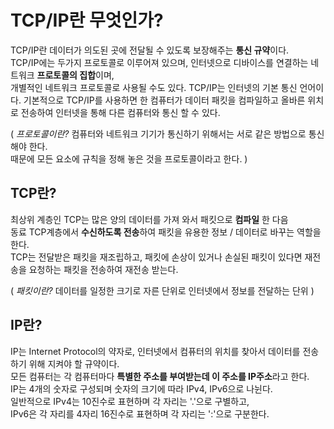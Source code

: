 # TCP/IP란 무엇인가?

TCP/IP란 데이터가 의도된 곳에 전달될 수 있도록 보장해주는 **통신 규약**이다.    
TCP/IP에는 두가지 프로토콜로 이루어져 있으며, 인터넷으로 디바이스를 연결하는 네트워크 **프로토콜의 집합**이며,    
개별적인 네트워크 프로토콜로 사용될 수도 있다.
TCP/IP는 인터넷의 기본 통신 언어이다.
기본적으로 TCP/IP를 사용하면 한 컴퓨터가 데이터 패킷을 컴파일하고 올바른 위치로 전송하여 인터넷을 통해 다른 컴퓨터와 통신 할 수 있다.

( _프로토콜이란?_ 컴퓨터와 네트워크 기기가 통신하기 위해서는 서로 같은 방법으로 통신해야 한다.   
때문에 모든 요소에 규칙을 정해 놓은 것을 프로토콜이라고 한다. )

## TCP란?

최상위 계층인 TCP는 많은 양의 데이터를 가져 와서 패킷으로 **컴파일** 한 다음   
동료 TCP계층에서 **수신하도록 전송**하여 패킷을 유용한 정보 / 데이터로 바꾸는 역할을 한다.   
TCP는 전달받은 패킷을 재조립하고, 패킷에 손상이 있거나 손실된 패킷이 있다면 재전송을 요청하는 패킷을 전송하여 재전송 받는다.

( _패킷이란?_ 데이터를 일정한 크기로 자른 단위로 인터넷에서 정보를 전달하는 단위 )

## IP란?

IP는 Internet Protocol의 약자로, 인터넷에서 컴퓨터의 위치를 찾아서 데이터를 전송하기 위해 지켜야 할 규약이다.   
모든 컴퓨터는 각 컴퓨터마다 **특별한 주소를 부여받는데 이 주소를 IP주소**라고 한다.    
IP는 4개의 숫자로 구성되며 숫자의 크기에 따라 IPv4, IPv6으로 나뉜다.   
일반적으로 IPv4는 10진수로 표현하며 각 자리는 '.'으로 구별하고,    
IPv6은 각 자리를 4자리 16진수로 표현하며 각 자리는 ':'으로 구분한다.
